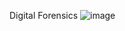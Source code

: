 Digital Forensics
![image](https://github.com/user-attachments/assets/b6c4b4f0-93a4-441b-a5bc-bc8d44446708)

